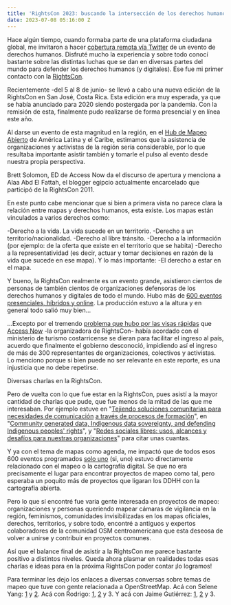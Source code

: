 ```yaml
---
title: 'RightsCon 2023: buscando la intersección de los derechos humanos y los mapas'
date: 2023-07-08 05:16:00 Z
---
```


Hace algún tiempo, cuando formaba parte de una plataforma ciudadana global, me invitaron a hacer [cobertura remota vía Twitter](https://community.globalvoices.org/2016/04/rightscon-translation-lab-was-powered-by-gv-and-meedan/) de un evento de derechos humanos. Disfruté mucho la experiencia y sobre todo conocí bastante sobre las distintas luchas que se dan en diversas partes del mundo para defender los derechos humanos (y digitales). Ese fue mi primer contacto con la [RightsCon](https://www.rightscon.org/about-and-contact/).

Recientemente -del 5 al 8 de junio- se llevó a cabo una nueva edición de la RightsCon en San José, Costa Rica. Esta edición era muy esperada, ya que se había anunciado para 2020 siendo postergada por la pandemia. Con la remisión de esta, finalmente pudo realizarse de forma presencial y en línea este año.

Al darse un evento de esta magnitud en la región, en el [Hub de Mapeo Abierto](https://www.hotosm.org/hubs/latam-hub) de América Latina y el Caribe, estimamos que la asistencia de organizaciones y activistas de la región sería considerable, por lo que resultaba importante asistir también y tomarle el pulso al evento desde nuestra propia perspectiva.

Brett Solomon, ED de Access Now da el discurso de apertura y menciona a Alaa Abd El Fattah, el blogger egipcio actualmente encarcelado que participó de la RightsCon 2011.

En este punto cabe mencionar que si bien a primera vista no parece clara la relación entre mapas y derechos humanos, esta existe. Los mapas están vinculados a varios derechos como:

-Derecho a la vida. La vida sucede en un territorio.
-Derecho a un territorio/nacionalidad.
-Derecho al libre tránsito.
-Derecho a la información (por ejemplo: de la oferta que existe en el territorio que se habita)
-Derecho a la representatividad (es decir, actuar y tomar decisiones en razón de la vida que sucede en ese mapa). Y lo más importante:
-El derecho a estar en el mapa.

Y bueno, la RightsCon realmente es un evento grande, asistieron cientos de personas de también cientos de organizaciones defensoras de los derechos humanos y digitales de todo el mundo. Hubo más de [600 eventos presenciales, híbridos y online](https://rightscon.summit.tc/t/rightscon-costa-rica-2023/events/agenda). La producción estuvo a la altura y en general todo salió muy bien...

...Excepto por el tremendo [problema que hubo por las visas rápidas](https://twitter.com/maggiewill/status/1666960943157329924) que [Access Now](https://www.accessnow.org/) -la organizadora de RightsCon- había acordado con el ministerio de turismo costarricense se dieran para facilitar el ingreso al país, acuerdo que finalmente el gobierno desconoció, impidiendo así el ingreso de más de 300 representantes de organizaciones, colectivos y activistas. Lo menciono porque si bien puede no ser relevante en este reporte, es una injusticia que no debe repetirse.

Diversas charlas en la RightsCon.

Pero de vuelta con lo que fue estar en la RightsCon, pues asistí a la mayor cantidad de charlas que pude, que fue menos de la mitad de las que me interesaban. Por ejemplo estuve en "[Tejiendo soluciones comunitarias para necesidades de comunicación](https://twitter.com/Cyberjuan/status/1666103542594039813) [a través de procesos de formación](https://twitter.com/Cyberjuan/status/1666106223974834176)", en "[Community generated data, Indigenous data sovereignty, and defending Indigenous peoples' rights](https://twitter.com/Cyberjuan/status/1666163079204184064)", y "[Redes sociales libres: usos, alcances y desafíos para nuestras organizaciones](https://twitter.com/Cyberjuan/status/1666501700050362385)" para citar unas cuantas.

Y ya con el tema de mapas como agenda, me impactó que de todos esos 600 eventos programados [solo uno](https://rightscon.summit.tc/t/rightscon-costa-rica-2023/events/una-comunidad-del-espacio-vacio-del-mapa-digital-creando-sus-propias-soluciones-tecnologicas-fei36UsuDCAkyPfsUEKdEk) (si, uno) estuvo directamente relacionado con el mapeo o la cartografía digital. Se que no era precisamente el lugar para encontrar proyectos de mapeo como tal, pero esperaba un poquito más de proyectos que ligaran los DDHH con la cartografía abierta.

Pero lo que sí encontré fue varia gente interesada en proyectos de mapeo: organizaciones y personas queriendo mapear cámaras de vigilancia en la región, feminismos, comunidades invisibilizadas en los mapas oficiales, derechos, territorios, y sobre todo, encontré a antiguos y expertos colaboradores de la comunidad OSM centroamericana que esta deseosa de volver a unirse y contribuir en proyectos comunes.

Así que el balance final de asistir a la RightsCon me parece bastante positivo a distintos niveles. Queda ahora plasmar en realidades todas esas charlas e ideas para en la próxima RightsCon poder contar ¡lo logramos!

Para terminar les dejo los enlaces a diversas conversas sobre temas de mapeo que tuve con gente relacionada a OpenStreetMap. Acá con Selene Yang: <a href="https://www.tiktok.com/@mapeoabierto_la/video/7244189276886404358">1</a> y <a href="https://www.tiktok.com/@mapeoabierto_la/video/7245693273925242118">2</a>. Acá con Rodrigo: <a href="https://www.tiktok.com/@mapeoabierto_la/video/7244569100196875526">1</a>, <a href="https://www.tiktok.com/@mapeoabierto_la/video/7246438991539719429">2</a> y 3. Y acá con Jaime Gutiérrez: <a href="https://www.tiktok.com/@mapeoabierto_la/video/7244961777593732357">1</a>, <a href="https://www.tiktok.com/@mapeoabierto_la/video/7247110539162242309">2</a> y 3.